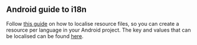 ## Android guide to i18n

Follow [this guide](http://developer.android.com/guide/topics/resources/localization.html) on how to localise resource files, so you can create a resource per language in your Android project. The key and values that can be localised can be found [here](https://github.com/auth0/Lock.Android/blob/master/lock/src/main/res/values/strings.xml).

